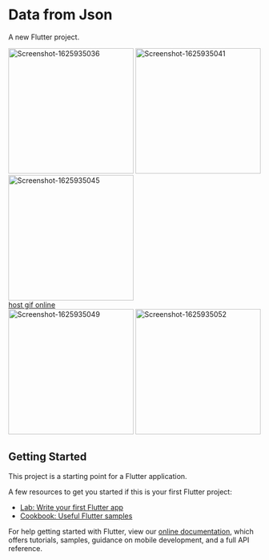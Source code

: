 # Data from Json

A new Flutter project.

<a href="https://ibb.co/WpNynZB"><img src="https://i.ibb.co/3Y5N12S/Screenshot-1625935036.png" alt="Screenshot-1625935036" border="0" width="250"></a>
<a href="https://ibb.co/2Wc3f7M"><img src="https://i.ibb.co/6rD0fRt/Screenshot-1625935041.png" alt="Screenshot-1625935041" border="0" width="250"></a>
<a href="https://ibb.co/PWkN5Vy"><img src="https://i.ibb.co/M1dsRJH/Screenshot-1625935045.png" alt="Screenshot-1625935045" border="0" width="250"></a><br /><a target='_blank' href='https://ru.imgbb.com/'>host gif online</a><br />
<a href="https://ibb.co/FJj7f2P"><img src="https://i.ibb.co/tcWCNgd/Screenshot-1625935049.png" alt="Screenshot-1625935049" border="0" width="250"></a>
<a href="https://ibb.co/dtdKR5m"><img src="https://i.ibb.co/pQtXSLh/Screenshot-1625935052.png" alt="Screenshot-1625935052" border="0" width="250"></a>

## Getting Started

This project is a starting point for a Flutter application.

A few resources to get you started if this is your first Flutter project:

- [Lab: Write your first Flutter app](https://flutter.dev/docs/get-started/codelab)
- [Cookbook: Useful Flutter samples](https://flutter.dev/docs/cookbook)

For help getting started with Flutter, view our
[online documentation](https://flutter.dev/docs), which offers tutorials,
samples, guidance on mobile development, and a full API reference.
